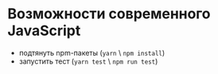 # Возможности современного JavaScript
* подтянуть npm-пакеты (`yarn` \ `npm install`)
* запустить тест (`yarn test` \ `npm run test`)
